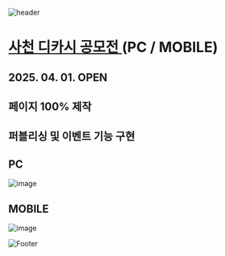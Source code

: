 ![header](https://capsule-render.vercel.app/api?type=wave&color=auto&height=150&section=header&text=2025.%2003.%2020%20-%2003.%2026&fontSize=60)

# <a href="https://onlinepage.co.kr/SacheonDicapoem/"> 사천 디카시 공모전 </a> (PC / MOBILE)
## 2025. 04. 01. OPEN
## 페이지 100% 제작 <br>
## 퍼블리싱 및 이벤트 기능 구현

## PC
![image](https://github.com/user-attachments/assets/19184301-6f00-4288-aa52-57f915a74b74)

## MOBILE
![image](https://github.com/user-attachments/assets/81ca4988-3e47-4781-a7f3-8411bf66fce9)


![Footer](https://capsule-render.vercel.app/api?type=waving&color=auto&height=200&section=footer)









